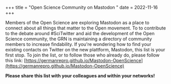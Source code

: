+++
title = "Open Science Community on Mastodon "
date = 2022-11-16
+++

Members of the Open Science are exploring Mastodon as a place to connect about all things that matter to the Open movement. To to contribute to the debate around #SciTwitter and aid the development of the Open Science community, the GRN is maintaining a directory of community members to increase findability. If you're wondering how to find your existing contacts on Twitter on the new plattform, Mastodon, this list is your first stop. To join the list, or to follow those who already do, please follow this link: [https://germanrepro.github.io/Mastodon-OpenScience](https://germanrepro.github.io/Mastodon-OpenScience)

**Please share this list with your colleagues and within your networks!**
